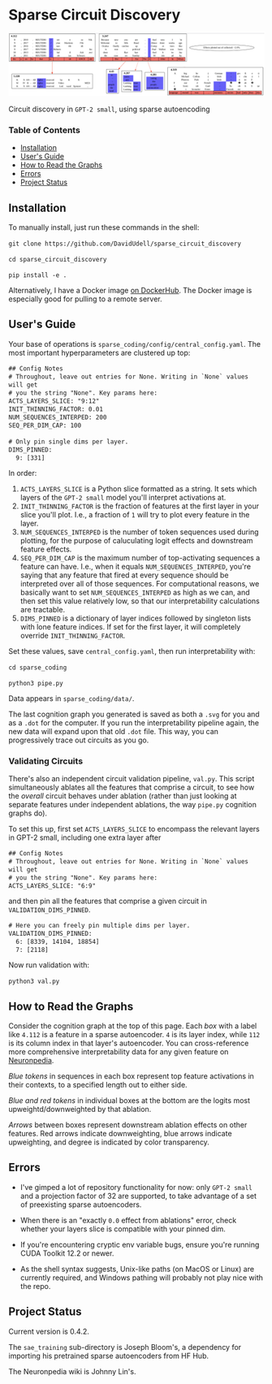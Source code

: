 # Sparse Circuit Discovery
![Feature graph](header.png)

Circuit discovery in `GPT-2 small`, using sparse autoencoding

### Table of Contents
- [Installation](#installation)
- [User's Guide](#users-guide)
- [How to Read the Graphs](#how-to-read-the-graphs)
- [Errors](#errors)
- [Project Status](#project-status)

## Installation
To manually install, just run these commands in the shell:

`git clone https://github.com/DavidUdell/sparse_circuit_discovery`

`cd sparse_circuit_discovery`

`pip install -e .`

Alternatively, I have a Docker image [on
DockerHub](https://hub.docker.com/r/davidudell/sparse_circuit_discovery). The
Docker image is especially good for pulling to a remote server.

## User's Guide
Your base of operations is `sparse_coding/config/central_config.yaml`.
The most important hyperparameters are clustered up top:

```
## Config Notes
# Throughout, leave out entries for None. Writing in `None` values will get
# you the string "None". Key params here:
ACTS_LAYERS_SLICE: "9:12"
INIT_THINNING_FACTOR: 0.01
NUM_SEQUENCES_INTERPED: 200
SEQ_PER_DIM_CAP: 100

# Only pin single dims per layer.
DIMS_PINNED:
  9: [331]
```

In order:
1. `ACTS_LAYERS_SLICE` is a Python slice formatted as a string. It sets which
  layers of the `GPT-2 small` model you'll interpret activations at.
2. `INIT_THINNING_FACTOR` is the fraction of features at the first layer in
   your slice you'll plot. I.e., a fraction of `1` will try to plot every
   feature in the layer.
3. `NUM_SEQUENCES_INTERPED` is the number of token sequences used during
   plotting, for the purpose of caluculating logit effects and downstream
   feature effects.
4. `SEQ_PER_DIM_CAP` is the maximum number of top-activating sequences a
   feature can have. I.e., when it equals `NUM_SEQUENCES_INTERPED`, you're
   saying that any feature that fired at every sequence should be interpreted
   over all of those sequences. For computational reasons, we basically want to
   set `NUM_SEQUENCES_INTERPED` as high as we can, and then set this value
   relatively low, so that our interpretability calculations are tractable.
5. `DIMS_PINNED` is a dictionary of layer indices followed by singleton lists
   with lone feature indices. If set for the first layer, it will completely
   override `INIT_THINNING_FACTOR`.

Set these values, save `central_config.yaml`, then run interpretability with:

`cd sparse_coding`

`python3 pipe.py`

Data appears in `sparse_coding/data/`.

The last cognition graph you generated is saved as both a `.svg` for you and as
a `.dot` for the computer. If you run the interpretability pipeline again, the
new data will expand upon that old `.dot` file. This way, you can progressively
trace out circuits as you go.

### Validating Circuits
There's also an independent circuit validation pipeline, `val.py`. This script
simultaneously ablates all the features that comprise a circuit, to see how the
_overall_ circuit behaves under ablation (rather than just looking at separate
features under independent ablations, the way `pipe.py` cognition graphs do).

To set this up, first set `ACTS_LAYERS_SLICE` to encompass the relevant layers
in GPT-2 small, including one extra layer after
```
## Config Notes
# Throughout, leave out entries for None. Writing in `None` values will get
# you the string "None". Key params here:
ACTS_LAYERS_SLICE: "6:9"
```
and then pin all the features that comprise a given circuit in
`VALIDATION_DIMS_PINNED`.
```
# Here you can freely pin multiple dims per layer.
VALIDATION_DIMS_PINNED:
  6: [8339, 14104, 18854]
  7: [2118]
```
Now run validation with:

`python3 val.py`

## How to Read the Graphs
Consider the cognition graph at the top of this page. Each _box_ with a label
like `4.112` is a feature in a sparse autoencoder. `4` is its layer index,
while `112` is its column index in that layer's autoencoder. You can
cross-reference more comprehensive interpretability data for any given feature
on [Neuronpedia](https://www.neuronpedia.org/gpt2-small).

_Blue tokens_ in sequences in each box represent top feature activations in
their contexts, to a specified length out to either side.

_Blue and red tokens_ in individual boxes at the bottom are the logits most
upweightd/downweighted by that ablation.

_Arrows_ between boxes represent downstream ablation effects on other features.
Red arrows indicate downweighting, blue arrows indicate upweighting, and degree
is indicated by color transparency.

## Errors
- I've gimped a lot of repository functionality for now: only `GPT-2 small` and
  a projection factor of 32 are supported, to take advantage of a set of
  preexisting sparse autoencoders.

- When there is an "exactly `0.0` effect from ablations" error, check whether
  your layers slice is compatible with your pinned dim.

- If you're encountering cryptic env variable bugs, ensure you're running CUDA
  Toolkit 12.2 or newer.

- As the shell syntax suggests, Unix-like paths (on MacOS or Linux) are
  currently required, and Windows pathing will probably not play nice with the
  repo.

## Project Status
Current version is 0.4.2.

The `sae_training` sub-directory is Joseph Bloom's, a dependency for importing
his pretrained sparse autoencoders from HF Hub.

The Neuronpedia wiki is Johnny Lin's.

